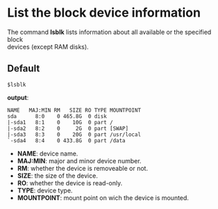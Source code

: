 # List the block device information

The command **lsblk** lists information about all available or the specified block  
devices (except RAM disks).


## Default

```shell
$lsblk
```

**output**:

```shell
NAME   MAJ:MIN RM   SIZE RO TYPE MOUNTPOINT
sda      8:0    0 465.8G  0 disk
|-sda1   8:1    0    10G  0 part /
|-sda2   8:2    0     2G  0 part [SWAP]
|-sda3   8:3    0    20G  0 part /usr/local
`-sda4   8:4    0 433.8G  0 part /data
```

- **NAME**: device name.
- **MAJ:MIN**: major and minor device number.
- **RM**: whether the device is removeable or not.
- **SIZE**: the size of the device.
- **RO**: whether the device is read-only.
- **TYPE**: device type.
- **MOUNTPOINT**: mount point on wich the device is mounted.
